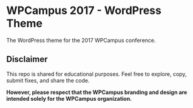 # WPCampus 2017 - WordPress Theme

The WordPress theme for the 2017 WPCampus conference.

## Disclaimer

This repo is shared for educational purposes. Feel free to explore, copy, submit fixes, and share the code.

**However, please respect that the WPCampus branding and design are intended solely for the WPCampus organization.**
